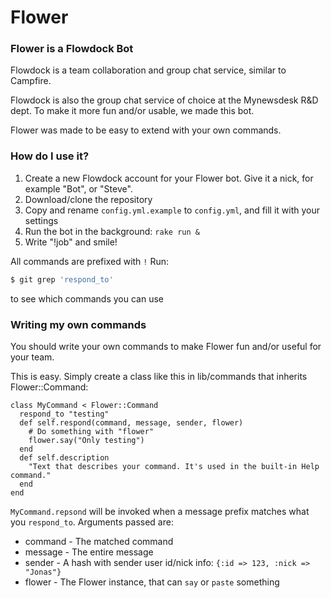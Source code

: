 # Flower

### Flower is a Flowdock Bot

Flowdock is a team collaboration and group chat service, similar to Campfire.

Flowdock is also the group chat service of choice at the Mynewsdesk R&D dept. To make it more fun and/or usable, we made this bot.

Flower was made to be easy to extend with your own commands.

### How do I use it?

1. Create a new Flowdock account for your Flower bot. Give it a nick, for example "Bot", or "Steve".
2. Download/clone the repository
3. Copy and rename `config.yml.example` to `config.yml`, and fill it with your settings
4. Run the bot in the background: `rake run &`
5. Write "!job" and smile!

All commands are prefixed with `!`
Run:

```bash
$ git grep 'respond_to'
```

to see which commands you can use

### Writing my own commands

You should write your own commands to make Flower fun and/or useful for your team.

This is easy. Simply create a class like this in lib/commands that inherits Flower::Command:

    class MyCommand < Flower::Command
      respond_to "testing"
      def self.respond(command, message, sender, flower)
        # Do something with "flower"
        flower.say("Only testing")
      end
      def self.description
        "Text that describes your command. It's used in the built-in Help command."
      end
    end

`MyCommand.repsond` will be invoked when a message prefix matches what you `respond_to`. Arguments passed are:

* command - The matched command
* message - The entire message
* sender - A hash with sender user id/nick info: `{:id => 123, :nick => "Jonas"}`
* flower - The Flower instance, that can `say` or `paste` something
